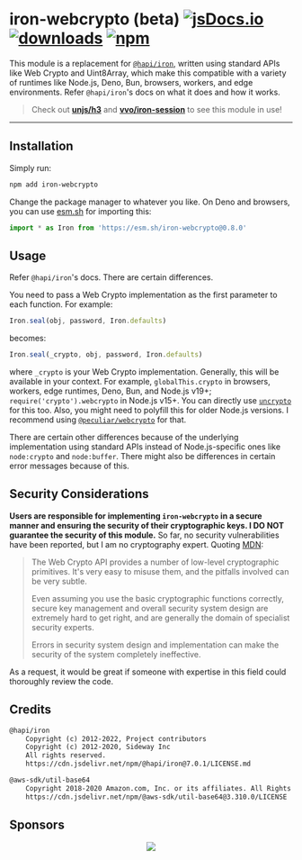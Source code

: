 # iron-webcrypto (beta) [![jsDocs.io](https://img.shields.io/badge/jsDocs.io-reference-blue?style=flat-square)](https://www.jsdocs.io/package/iron-webcrypto) [![downloads](https://img.shields.io/npm/dm/iron-webcrypto?style=flat-square)](https://www.npmjs.com/package/iron-webcrypto) [![npm](https://img.shields.io/npm/v/iron-webcrypto?style=flat-square)](https://www.npmjs.com/package/iron-webcrypto)

This module is a replacement for [`@hapi/iron`](https://hapi.dev/module/iron/),
written using standard APIs like Web Crypto and Uint8Array, which make this
compatible with a variety of runtimes like Node.js, Deno, Bun, browsers,
workers, and edge environments. Refer `@hapi/iron`'s docs on what it does and
how it works.

> Check out [**unjs/h3**](https://github.com/unjs/h3) and
> [**vvo/iron-session**](https://github.com/vvo/iron-session) to see this module
> in use!

---

## Installation

Simply run:

```sh
npm add iron-webcrypto
```

Change the package manager to whatever you like. On Deno and browsers, you can
use [esm.sh](https://esm.sh/) for importing this:

```ts
import * as Iron from 'https://esm.sh/iron-webcrypto@0.8.0'
```

## Usage

Refer `@hapi/iron`'s docs. There are certain differences.

You need to pass a Web Crypto implementation as the first parameter to each
function. For example:

```ts
Iron.seal(obj, password, Iron.defaults)
```

becomes:

```ts
Iron.seal(_crypto, obj, password, Iron.defaults)
```

where `_crypto` is your Web Crypto implementation. Generally, this will be
available in your context. For example, `globalThis.crypto` in browsers,
workers, edge runtimes, Deno, Bun, and Node.js v19+;
`require('crypto').webcrypto` in Node.js v15+. You can directly use
[`uncrypto`](https://github.com/unjs/uncrypto) for this too. Also, you might
need to polyfill this for older Node.js versions. I recommend using
[`@peculiar/webcrypto`](https://github.com/PeculiarVentures/webcrypto) for that.

There are certain other differences because of the underlying implementation
using standard APIs instead of Node.js-specific ones like `node:crypto` and
`node:buffer`. There might also be differences in certain error messages because
of this.

## Security Considerations

**Users are responsible for implementing `iron-webcrypto` in a secure manner and
ensuring the security of their cryptographic keys. I DO NOT guarantee the
security of this module.** So far, no security vulnerabilities have been
reported, but I am no cryptography expert. Quoting
[MDN](https://developer.mozilla.org/en-US/docs/Web/API/Web_Crypto_API):

> The Web Crypto API provides a number of low-level cryptographic primitives.
> It's very easy to misuse them, and the pitfalls involved can be very subtle.
>
> Even assuming you use the basic cryptographic functions correctly, secure key
> management and overall security system design are extremely hard to get right,
> and are generally the domain of specialist security experts.
>
> Errors in security system design and implementation can make the security of
> the system completely ineffective.

As a request, it would be great if someone with expertise in this field could
thoroughly review the code.

## Credits

```txt
@hapi/iron
    Copyright (c) 2012-2022, Project contributors
    Copyright (c) 2012-2020, Sideway Inc
    All rights reserved.
    https://cdn.jsdelivr.net/npm/@hapi/iron@7.0.1/LICENSE.md

@aws-sdk/util-base64
    Copyright 2018-2020 Amazon.com, Inc. or its affiliates. All Rights Reserved.
    https://cdn.jsdelivr.net/npm/@aws-sdk/util-base64@3.310.0/LICENSE
```

## Sponsors

<p align="center">
  <a href="https://cdn.jsdelivr.net/gh/brc-dd/static/sponsors.svg">
    <img src='https://cdn.jsdelivr.net/gh/brc-dd/static/sponsors.svg'/>
  </a>
</p>
